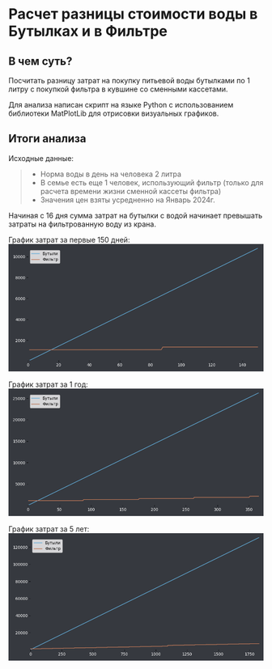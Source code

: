 # Расчет разницы стоимости воды в Бутылках и в Фильтре

## В чем суть?
Посчитать разницу затрат на покупку питьевой воды бутылками по 1 литру
с покупкой фильтра в кувшине со сменными кассетами.
  
Для анализа написан скрипт на языке Python с использованием библиотеки MatPlotLib для отрисовки визуальных графиков.

## Итоги анализа
Исходные данные:
> - Норма воды в день на человека 2 литра
> - В семье есть еще 1 человек, использующий фильтр (только для расчета времени жизни сменной кассеты фильтра)
> - Значения цен взяты усредненно на Январь 2024г.
  
Начиная с 16 дня сумма затрат на бутылки с водой начинает превышать затраты на фильтрованную воду из крана.
  
График затрат за первые 150 дней:
![График](https://github.com/mixno373/water_calc/blob/main/plot%20-%20150%20%D0%B4%D0%BD%D0%B5%D0%B9.png?raw=true)
  
График затрат за 1 год:
![График](https://github.com/mixno373/water_calc/blob/main/plot%20-%20365%20%D0%B4%D0%BD%D0%B5%D0%B9.png?raw=true)
  
График затрат за 5 лет:
![График](https://github.com/mixno373/water_calc/blob/main/plot%20-%205%20%D0%BB%D0%B5%D1%82.png?raw=true)
